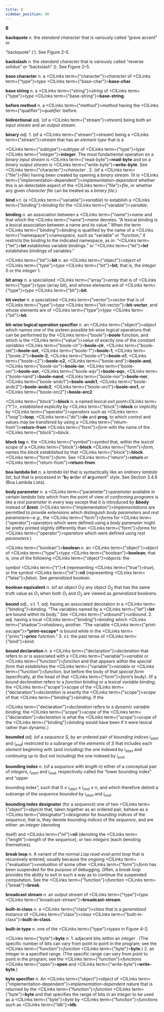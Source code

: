 ```yaml
---
title: B
sidebar_position: 98
---
```


**B** 



**backquote** *n.* the *standard character* that is variously called “grave accent” or 



“backquote” (‘). See Figure 2–5. 



**backslash** *n.* the *standard character* that is variously called “reverse solidus” or “backslash” (\). See Figure 2–5. 



**base character** *n.* a <ClLinks  term={"character"}><i>character</i></ClLinks> of <ClLinks  term={"type"}><i>type</i></ClLinks> <ClLinks  term={"base-char"}><b>base-char</b></ClLinks>. 



**base string** *n.* a <ClLinks  term={"string"}><i>string</i></ClLinks> of <ClLinks  term={"type"}><i>type</i></ClLinks> <ClLinks  term={"base-string"}><b>base-string</b></ClLinks>. 



**before method** *n.* a <ClLinks  term={"method"}><i>method</i></ClLinks> having the <ClLinks  term={"qualifier"}><i>qualifier</i></ClLinks> :before. 



**bidirectional** *adj.* (of a <ClLinks  term={"stream"}><i>stream</i></ClLinks>) being both an *input stream* and an *output stream*. 



**binary** *adj.* 1. (of a <ClLinks  term={"stream"}><i>stream</i></ClLinks>) being a <ClLinks  term={"stream"}><i>stream</i></ClLinks> that has an *element type* that is a 



<ClLinks  term={"subtype"}><i>subtype</i></ClLinks> of <ClLinks  term={"type"}><i>type</i></ClLinks> <ClLinks  term={"integer"}><b>integer</b></ClLinks>. The most fundamental operation on a *binary input stream* is <ClLinks  term={"read-byte"}><b>read-byte</b></ClLinks> and on a *binary output stream* is <ClLinks  term={"write-byte"}><b>write-byte</b></ClLinks>. See <ClLinks  term={"character"}><i>character</i></ClLinks> . 2. (of a <ClLinks  term={"file"}><i>file</i></ClLinks>) having been created by opening a *binary stream*. (It is <ClLinks  term={"implementation-dependent"}><i>implementation-dependent</i></ClLinks> whether this is an detectable aspect of the <ClLinks  term={"file"}><i>file</i></ClLinks>, or whether any given *character file* can be treated as a *binary file*.) 



**bind** *v.t.* (a <ClLinks  term={"variable"}><i>variable</i></ClLinks>) to establish a <ClLinks  term={"binding"}><i>binding</i></ClLinks> for the <ClLinks  term={"variable"}><i>variable</i></ClLinks>. 



**binding** *n.* an association between a <ClLinks  term={"name"}><i>name</i></ClLinks> and that which the <ClLinks  term={"name"}><i>name</i></ClLinks> denotes. “A lexical binding is a lexical association between a name and its value.” When the term <ClLinks  term={"binding"}><i>binding</i></ClLinks> is qualified by the name of a <ClLinks  term={"namespace"}><i>namespace</i></ClLinks>, such as “variable” or “function,” it restricts the binding to the indicated namespace, as in: “<ClLinks  term={"let"}><b>let</b></ClLinks> establishes variable bindings.” or “<ClLinks  term={"let"}><b>let</b></ClLinks> establishes bindings of variables.” 



<ClLinks  term={"bit"}><b>bit</b></ClLinks> *n.* an <ClLinks  term={"object"}><i>object</i></ClLinks> of <ClLinks  term={"type"}><i>type</i></ClLinks> <ClLinks  term={"bit"}><b>bit</b></ClLinks>; that is, the *integer* 0 or the *integer* 1. 



**bit array** *n.* a specialized <ClLinks  term={"array"}><i>array</i></ClLinks> that is of <ClLinks  term={"type"}><i>type</i></ClLinks> (array bit), and whose elements are of <ClLinks  term={"type"}><i>type</i></ClLinks> <ClLinks  term={"bit"}><b>bit</b></ClLinks>. 



**bit vector** *n.* a specialized <ClLinks  term={"vector"}><i>vector</i></ClLinks> that is of <ClLinks  term={"type"}><i>type</i></ClLinks> <ClLinks  term={"bit-vector"}><b>bit-vector</b></ClLinks>, and whose elements are of <ClLinks  term={"type"}><i>type</i></ClLinks> <ClLinks  term={"bit"}><b>bit</b></ClLinks>. 



**bit-wise logical operation specifier** *n.* an <ClLinks  term={"object"}><i>object</i></ClLinks> which names one of the sixteen possible bit-wise logical operations that can be performed by the <ClLinks  term={"boole"}><b>boole</b></ClLinks> function, and which is the <ClLinks  term={"value"}><i>value</i></ClLinks> of exactly one of the *constant variables* <ClLinks  term={"boole-clr"}><b>boole-clr</b></ClLinks>, <ClLinks  term={"boole-set"}><b>boole-set</b></ClLinks>, <ClLinks  term={"boole-1"}><b>boole-1</b></ClLinks>, <ClLinks  term={"boole-2"}><b>boole-2</b></ClLinks>, <ClLinks  term={"boole-c1"}><b>boole-c1</b></ClLinks>, <ClLinks  term={"boole-c2"}><b>boole-c2</b></ClLinks>, <ClLinks  term={"boole-and"}><b>boole-and</b></ClLinks>, <ClLinks  term={"boole-ior"}><b>boole-ior</b></ClLinks>, <ClLinks  term={"boole-xor"}><b>boole-xor</b></ClLinks>, <ClLinks  term={"boole-eqv"}><b>boole-eqv</b></ClLinks>, <ClLinks  term={"boole-nand"}><b>boole-nand</b></ClLinks>, <ClLinks  term={"boole-nor"}><b>boole-nor</b></ClLinks>, <ClLinks  term={"boole-andc1"}><b>boole-andc1</b></ClLinks>, <ClLinks  term={"boole-andc2"}><b>boole-andc2</b></ClLinks>, <ClLinks  term={"boole-orc1"}><b>boole-orc1</b></ClLinks>, or <ClLinks  term={"boole-orc2"}><b>boole-orc2</b></ClLinks>. 







 



 



<ClLinks  term={"block"}><b>block</b></ClLinks> *n.* a named lexical *exit point<ClLinks  term={"t"}><i>, </i></ClLinks>established* explicitly by <ClLinks  term={"block"}><b>block</b></ClLinks> or implicitly by <ClLinks  term={"operator"}><i>operators</i></ClLinks> such as <ClLinks  term={"loop"}><b>loop</b></ClLinks>, <ClLinks  term={"do"}><b>do</b></ClLinks> and **prog**, to which control and values may be transfered by using a <ClLinks  term={"return-from"}><b>return-from</b></ClLinks> <ClLinks  term={"form"}><i>form</i></ClLinks> with the name of the <ClLinks  term={"block"}><i>block</i></ClLinks>. 



**block tag** *n.* the <ClLinks  term={"symbol"}><i>symbol</i></ClLinks> that, within the *lexical scope* of a <ClLinks  term={"block"}><b>block</b></ClLinks> <ClLinks  term={"form"}><i>form</i></ClLinks>, names the *block established* by that <ClLinks  term={"block"}><b>block</b></ClLinks> <ClLinks  term={"form"}><i>form</i></ClLinks>. See <ClLinks  term={"return"}><b>return</b></ClLinks> or <ClLinks  term={"return-from"}><b>return-from</b></ClLinks>. 



**boa lambda list** *n.* a *lambda list* that is syntactically like an *ordinary lambda list*, but that is processed in “**b**y **o**rder of **a**rgument” style. See Section 3.4.6 (Boa Lambda Lists). 



**body parameter** *n.* a <ClLinks  term={"parameter"}><i>parameter</i></ClLinks> available in certain *lambda lists* which from the point of view of *conforming programs* is like a *rest parameter* in every way except that it is introduced by **&amp;body** instead of **&amp;rest**. (<ClLinks  term={"implementation"}><i>Implementations</i></ClLinks> are permitted to provide extensions which distinguish *body parameters* and *rest parameters*—*e.g.*, the <ClLinks  term={"form"}><i>forms</i></ClLinks> for <ClLinks  term={"operator"}><i>operators</i></ClLinks> which were defined using a *body parameter* might be pretty printed slightly differently than <ClLinks  term={"form"}><i>forms</i></ClLinks> for <ClLinks  term={"operator"}><i>operators</i></ClLinks> which were defined using *rest parameters*.) 



<ClLinks  term={"boolean"}><b>boolean</b></ClLinks> *n.* an <ClLinks  term={"object"}><i>object</i></ClLinks> of <ClLinks  term={"type"}><i>type</i></ClLinks> <ClLinks  term={"boolean"}><b>boolean</b></ClLinks>; that is, one of the following <ClLinks  term={"object"}><i>objects</i></ClLinks>: the 



symbol <ClLinks  term={"t"}><b>t</b></ClLinks> (representing <ClLinks  term={"true"}><i>true</i></ClLinks>), or the symbol <ClLinks  term={"nil"}><b>nil</b></ClLinks> (representing <ClLinks  term={"false"}><i>false</i></ClLinks>). See *generalized boolean*. 



**boolean equivalent** *n.* (of an *object O*<sub>1</sub>) any *object O*<sub>2</sub> that has the same truth value as *O*<sub>1</sub> when both *O*<sub>1</sub> and *O*<sub>2</sub> are viewed as *generalized booleans*. 



**bound** *adj.*, *v.t.* 1. *adj.* having an associated denotation in a <ClLinks  term={"binding"}><i>binding</i></ClLinks>. “The variables named by a <ClLinks  term={"let"}><b>let</b></ClLinks> are bound within its body.” See <ClLinks  term={"unbound"}><i>unbound</i></ClLinks>. 2. *adj.* having a local <ClLinks  term={"binding"}><i>binding</i></ClLinks> which <ClLinks  term={"shadow"}><i>shadows</i></ClLinks><sub>2</sub> another. “The variable <ClLinks  term={"print-escape"}><b>\*print-escape\*</b></ClLinks> is bound while in the <ClLinks  term={"princ"}><b>princ</b></ClLinks> function.” 3. *v.t.* the past tense of <ClLinks  term={"bind"}><i>bind</i></ClLinks>. 



**bound declaration** *n.* a <ClLinks  term={"declaration"}><i>declaration</i></ClLinks> that refers to or is associated with a <ClLinks  term={"variable"}><i>variable</i></ClLinks> or <ClLinks  term={"function"}><i>function</i></ClLinks> and that appears within the *special form* that *establishes* the <ClLinks  term={"variable"}><i>variable</i></ClLinks> or <ClLinks  term={"function"}><i>function</i></ClLinks>, but before the body of that *special form* (specifically, at the head of that <ClLinks  term={"form"}><i>form</i></ClLinks>’s body). (If a *bound declaration* refers to a *function binding* or a *lexical variable binding*, the <ClLinks  term={"scope"}><i>scope</i></ClLinks> of the <ClLinks  term={"declaration"}><i>declaration</i></ClLinks> is exactly the <ClLinks  term={"scope"}><i>scope</i></ClLinks> of that <ClLinks  term={"binding"}><i>binding</i></ClLinks>. If the 



<ClLinks  term={"declaration"}><i>declaration</i></ClLinks> refers to a *dynamic variable binding*, the <ClLinks  term={"scope"}><i>scope</i></ClLinks> of the <ClLinks  term={"declaration"}><i>declaration</i></ClLinks> is what the <ClLinks  term={"scope"}><i>scope</i></ClLinks> of the <ClLinks  term={"binding"}><i>binding</i></ClLinks> would have been if it were lexical rather than dynamic.) 



<b>bounded</b> <i>adj.</i> (of a <i>sequence S</i>, by an ordered pair of <i>bounding indices i<sub>start</sub></i> and <i>i<sub>end</sub></i>) restricted to a subrange of the <i>elements</i> of <i>S</i> that includes each <i>element</i> beginning with (and including) the one indexed by <i>i<sub>start</sub></i> and continuing up to (but not including) the one indexed by <i>i<sub>end</sub></i>. 



<b>bounding index</b> <i>n.</i> (of a <i>sequence</i> with <i>length n</i>) either of a conceptual pair of <i>integers</i>, <i>i<sub>start</sub></i> and <i>i<sub>end</sub></i>, respectively called the “lower bounding index” and “upper 







 



 



bounding index”, such that 0 <i>≤ i<sub>start</sub> ≤ i<sub>end</sub> ≤ n</i>, and which therefore delimit a subrange of the <i>sequence bounded</i> by <i>i<sub>start</sub></i> and <i>i<sub>end</sub></i>. 



**bounding index designator** (for a *sequence*) one of two <ClLinks  term={"object"}><i>objects</i></ClLinks> that, taken together as an ordered pair, behave as a <ClLinks  term={"designator"}><i>designator</i></ClLinks> for *bounding indices* of the *sequence*; that is, they denote *bounding indices* of the *sequence*, and are either: an *integer* (denoting 



itself) and <ClLinks  term={"nil"}><b>nil</b></ClLinks> (denoting the <ClLinks  term={"length"}><i>length</i></ClLinks> of the *sequence*), or two *integers* (each denoting themselves). 



**break loop** *n.* A variant of the normal *Lisp read-eval-print loop* that is recursively entered, usually because the ongoing <ClLinks  term={"evaluation"}><i>evaluation</i></ClLinks> of some other <ClLinks  term={"form"}><i>form</i></ClLinks> has been suspended for the purpose of debugging. Often, a *break loop* provides the ability to exit in such a way as to continue the suspended computation. See the <ClLinks  term={"function"}><i>function</i></ClLinks> <ClLinks  term={"break"}><b>break</b></ClLinks>. 



**broadcast stream** *n.* an *output stream* of <ClLinks  term={"type"}><i>type</i></ClLinks> <ClLinks  term={"broadcast-stream"}><b>broadcast-stream</b></ClLinks>. 



**built-in class** *n.* a <ClLinks  term={"class"}><i>class</i></ClLinks> that is a *generalized instance* of <ClLinks  term={"class"}><i>class</i></ClLinks> <ClLinks  term={"built-in-class"}><b>built-in-class</b></ClLinks>. 



**built-in type** *n.* one of the <ClLinks  term={"type"}><i>types</i></ClLinks> in Figure 4–2. 



<ClLinks  term={"byte"}><b>byte</b></ClLinks> *n.* 1. adjacent bits within an *integer* . (The specific number of bits can vary from point to point in the program; see the <ClLinks  term={"function"}><i>function</i></ClLinks> <ClLinks  term={"byte"}><b>byte</b></ClLinks>.) 2. an integer in a specified range. (The specific range can vary from point to point in the program; see the <ClLinks  term={"function"}><i>functions</i></ClLinks> <ClLinks  term={"open"}><b>open</b></ClLinks> and <ClLinks  term={"write-byte"}><b>write-byte</b></ClLinks>.) 



**byte specifier** *n.* An <ClLinks  term={"object"}><i>object</i></ClLinks> of <ClLinks  term={"implementation-dependent"}><i>implementation-dependent</i></ClLinks> nature that is returned by the <ClLinks  term={"function"}><i>function</i></ClLinks> <ClLinks  term={"byte"}><b>byte</b></ClLinks> and that specifies the range of bits in an *integer* to be used as a <ClLinks  term={"byte"}><i>byte</i></ClLinks> by <ClLinks  term={"function"}><i>functions</i></ClLinks> such as <ClLinks  term={"ldb"}><b>ldb</b></ClLinks>. 



